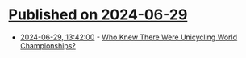 # [Published on 2024-06-29](index.md)

* [2024-06-29, 13:42:00](https://soylentnews.org/article.pl?sid=24/06/28/0342240&from=rss) - [Who Knew There Were Unicycling World Championships?](https://soylentnews.org/article.pl?sid=24/06/28/0342240&from=rss)
